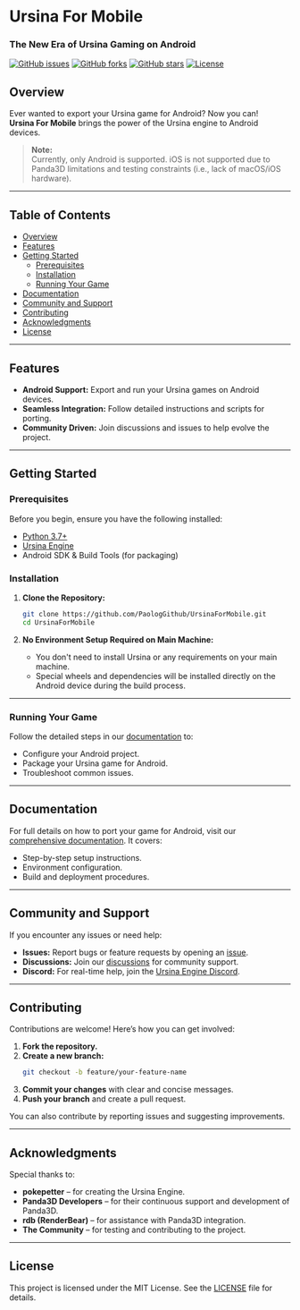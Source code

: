 # Ursina For Mobile  
### The New Era of Ursina Gaming on Android

[![GitHub issues](https://img.shields.io/github/issues/PaologGithub/UrsinaForMobile)](https://github.com/PaologGithub/UrsinaForMobile/issues)
[![GitHub forks](https://img.shields.io/github/forks/PaologGithub/UrsinaForMobile)](https://github.com/PaologGithub/UrsinaForMobile/network)
[![GitHub stars](https://img.shields.io/github/stars/PaologGithub/UrsinaForMobile)](https://github.com/PaologGithub/UrsinaForMobile/stargazers)
[![License](https://img.shields.io/github/license/PaologGithub/UrsinaForMobile)](LICENSE)

## Overview

Ever wanted to export your Ursina game for Android? Now you can!  
**Ursina For Mobile** brings the power of the Ursina engine to Android devices.  
> **Note:**  
> Currently, only Android is supported. iOS is not supported due to Panda3D limitations and testing constraints (i.e., lack of macOS/iOS hardware).

---

## Table of Contents

- [Overview](#overview)
- [Features](#features)
- [Getting Started](#getting-started)
  - [Prerequisites](#prerequisites)
  - [Installation](#installation)
  - [Running Your Game](#running-your-game)
- [Documentation](#documentation)
- [Community and Support](#community-and-support)
- [Contributing](#contributing)
- [Acknowledgments](#acknowledgments)
- [License](#license)

---

## Features

- **Android Support:** Export and run your Ursina games on Android devices.
- **Seamless Integration:** Follow detailed instructions and scripts for porting.
- **Community Driven:** Join discussions and issues to help evolve the project.

---

## Getting Started

### Prerequisites

Before you begin, ensure you have the following installed:
- [Python 3.7+](https://www.python.org/downloads/)
- [Ursina Engine](https://github.com/pokepetter/ursina)
- Android SDK & Build Tools (for packaging)

### Installation

1. **Clone the Repository:**  
   ```bash
   git clone https://github.com/PaologGithub/UrsinaForMobile.git
   cd UrsinaForMobile
   ```

2. **No Environment Setup Required on Main Machine:**  
   - You don't need to install Ursina or any requirements on your main machine.  
   - Special wheels and dependencies will be installed directly on the Android device during the build process.  

---

### Running Your Game

Follow the detailed steps in our [documentation](/docs/docs.md) to:
- Configure your Android project.
- Package your Ursina game for Android.
- Troubleshoot common issues.

---

## Documentation

For full details on how to port your game for Android, visit our [comprehensive documentation](/docs/docs.md). It covers:
- Step-by-step setup instructions.
- Environment configuration.
- Build and deployment procedures.

---

## Community and Support

If you encounter any issues or need help:
- **Issues:** Report bugs or feature requests by opening an [issue](https://github.com/PaologGithub/UrsinaForMobile/issues).
- **Discussions:** Join our [discussions](https://github.com/PaologGithub/UrsinaForMobile/discussions) for community support.
- **Discord:** For real-time help, join the [Ursina Engine Discord](https://discord.com/invite/ydXfhyb).

---

## Contributing

Contributions are welcome! Here’s how you can get involved:
1. **Fork the repository.**
2. **Create a new branch:**  
   ```bash
   git checkout -b feature/your-feature-name
   ```
3. **Commit your changes** with clear and concise messages.
4. **Push your branch** and create a pull request.

You can also contribute by reporting issues and suggesting improvements.

---

## Acknowledgments

Special thanks to:
- **pokepetter** – for creating the Ursina Engine.
- **Panda3D Developers** – for their continuous support and development of Panda3D.
- **rdb (RenderBear)** – for assistance with Panda3D integration.
- **The Community** – for testing and contributing to the project.

---

## License

This project is licensed under the MIT License. See the [LICENSE](LICENSE) file for details.

